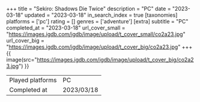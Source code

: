 +++
title = "Sekiro: Shadows Die Twice"
description = "PC"
date = "2023-03-18"
updated = "2023-03-18"
in_search_index = true
[taxonomies]
platforms = ['pc']
rating = []
genres = ['adventure']
[extra]
subtitle = "PC"
completed_at = "2023-03-18"
url_cover_small = "https://images.igdb.com/igdb/image/upload/t_cover_small/co2a23.jpg"
url_cover_big = "https://images.igdb.com/igdb/image/upload/t_cover_big/co2a23.jpg"
+++
{{ image(src="https://images.igdb.com/igdb/image/upload/t_cover_big/co2a23.jpg") }}

|              |            |
| ------------ | ---------- |
| Played platforms    | PC |
| Completed at | 2023/03/18 |


